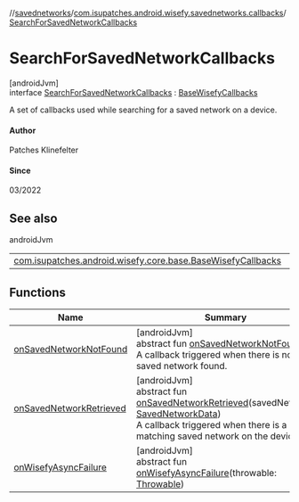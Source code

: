 //[savednetworks](../../../index.md)/[com.isupatches.android.wisefy.savednetworks.callbacks](../index.md)/[SearchForSavedNetworkCallbacks](index.md)

# SearchForSavedNetworkCallbacks

[androidJvm]\
interface [SearchForSavedNetworkCallbacks](index.md) : [BaseWisefyCallbacks](../../../../core/core/com.isupatches.android.wisefy.core.base/-base-wisefy-callbacks/index.md)

A set of callbacks used while searching for a saved network on a device.

#### Author

Patches Klinefelter

#### Since

03/2022

## See also

androidJvm

| | |
|---|---|
| [com.isupatches.android.wisefy.core.base.BaseWisefyCallbacks](../../../../core/core/com.isupatches.android.wisefy.core.base/-base-wisefy-callbacks/index.md) |  |

## Functions

| Name | Summary |
|---|---|
| [onSavedNetworkNotFound](on-saved-network-not-found.md) | [androidJvm]<br>abstract fun [onSavedNetworkNotFound](on-saved-network-not-found.md)()<br>A callback triggered when there is no saved network found. |
| [onSavedNetworkRetrieved](on-saved-network-retrieved.md) | [androidJvm]<br>abstract fun [onSavedNetworkRetrieved](on-saved-network-retrieved.md)(savedNetwork: [SavedNetworkData](../../com.isupatches.android.wisefy.savednetworks.entities/-saved-network-data/index.md))<br>A callback triggered when there is a matching saved network on the device. |
| [onWisefyAsyncFailure](../-search-for-saved-networks-callbacks/index.md#823639724%2FFunctions%2F-1378320381) | [androidJvm]<br>abstract fun [onWisefyAsyncFailure](../-search-for-saved-networks-callbacks/index.md#823639724%2FFunctions%2F-1378320381)(throwable: [Throwable](https://kotlinlang.org/api/latest/jvm/stdlib/kotlin/-throwable/index.html)) |
